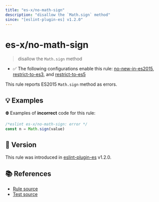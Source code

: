 ```yaml
---
title: "es-x/no-math-sign"
description: "disallow the `Math.sign` method"
since: "[eslint-plugin-es] v1.2.0"
---
```


# es-x/no-math-sign
> disallow the `Math.sign` method

- ✅ The following configurations enable this rule: [no-new-in-es2015], [restrict-to-es3], and [restrict-to-es5]

This rule reports ES2015 `Math.sign` method as errors.

## 💡 Examples

⛔ Examples of **incorrect** code for this rule:

<eslint-playground type="bad">

```js
/*eslint es-x/no-math-sign: error */
const n = Math.sign(value)
```

</eslint-playground>

## 🚀 Version

This rule was introduced in [eslint-plugin-es] v1.2.0.

[eslint-plugin-es]: https://github.com/mysticatea/eslint-plugin-es

## 📚 References

- [Rule source](https://github.com/eslint-community/eslint-plugin-es-x/blob/master/lib/rules/no-math-sign.js)
- [Test source](https://github.com/eslint-community/eslint-plugin-es-x/blob/master/tests/lib/rules/no-math-sign.js)

[no-new-in-es2015]: ../configs/index.md#no-new-in-es2015
[restrict-to-es3]: ../configs/index.md#restrict-to-es3
[restrict-to-es5]: ../configs/index.md#restrict-to-es5
